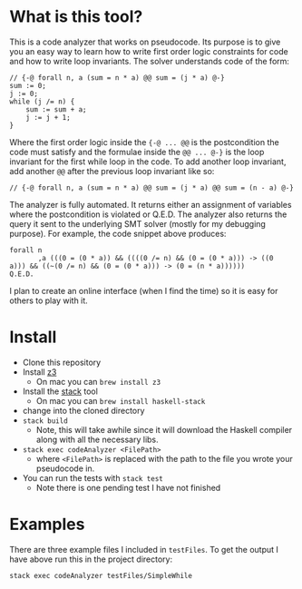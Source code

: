 # What is this tool?

This is a code analyzer that works on pseudocode. Its purpose is to give you an easy way to learn how to write first order logic constraints for code and how to write loop invariants. The solver understands code of the form:

```
// {-@ forall n, a (sum = n * a) @@ sum = (j * a) @-} 
sum := 0;
j := 0;
while (j /= n) {
    sum := sum + a;
    j := j + 1; 
}
```

Where the first order logic inside the `{-@ ... @@` is the postcondition the code must satisfy and the formulae inside the `@@ ... @-}` is the loop invariant for the first while loop in the code. To add another loop invariant, add another `@@` after the previous loop invariant like so:

```
// {-@ forall n, a (sum = n * a) @@ sum = (j * a) @@ sum = (n - a) @-} 
```

The analyzer is fully automated. It returns either an assignment of variables where the postcondition is violated or Q.E.D. The analyzer also returns the query it sent to the underlying SMT solver (mostly for my debugging purpose). For example, the code snippet above produces: 

```
forall n
       ,a (((0 = (0 * a)) && ((((0 /= n) && (0 = (0 * a))) -> ((0
a))) && ((~(0 /= n) && (0 = (0 * a))) -> (0 = (n * a))))))
Q.E.D.
```

I plan to create an online interface (when I find the time) so it is easy for others to play with it.

# Install

- Clone this repository
- Install [z3](https://github.com/Z3Prover/z3)
  - On mac you can `brew install z3`
- Install the [stack](http://docs.haskellstack.org/en/stable/install_and_upgrade/) tool
  - On mac you can `brew install haskell-stack`
- change into the cloned directory
- `stack build`
  - Note, this will take awhile since it will download the Haskell compiler along with all the necessary libs.
- `stack exec codeAnalyzer <FilePath>`
  - where `<FilePath>` is replaced with the path to the file you wrote your pseudocode in.
- You can run the tests with `stack test`
  - Note there is one pending test I have not finished

# Examples

There are three example files I included in `testFiles`. To get the output I have above run this in the project directory:

```
stack exec codeAnalyzer testFiles/SimpleWhile
```
